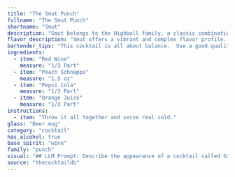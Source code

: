 ```yaml
---
title: "The Smut Punch"
fullname: "The Smut Punch"
shortname: "Smut"
description: "Smut belongs to the Highball family, a classic combination of spirits, mixers, and ice served in a tall glass. Its origins are likely contemporary, blending popular flavors of the 1990s - sweet, fruity, and soda-based.  "
flavor_description: "Smut offers a vibrant and complex flavor profile. The red wine provides a dry, fruity base, while the peach schnapps adds a sweet, floral note. Pepsi cola contributes a touch of cola sweetness and spice, while the orange juice rounds out the flavor with citrusy brightness. This blend results in a refreshingly sweet and tart cocktail with a hint of spice and a lingering fruity finish. "
bartender_tips: "This cocktail is all about balance.  Use a good quality red wine, not too sweet, and a quality peach schnapps.  Don't overpower the delicate peach with too much orange juice.  Start with a small amount and adjust to taste.  The Pepsi Cola adds a bit of sweetness and fizz, so use it sparingly.  Remember, less is more, and you can always add more if needed.  Cheers! "
ingredients:
  - item: "Red Wine"
    measure: "1/3 Part"
  - item: "Peach Schnapps"
    measure: "1.5 oz"
  - item: "Pepsi Cola"
    measure: "1/3 Part"
  - item: "Orange Juice"
    measure: "1/3 Part"
instructions:
  - item: "Throw it all together and serve real cold."
glass: "Beer mug"
category: "cocktail"
has_alcohol: true
base_spirit: "wine"
family: "punch"
visual: "## LLM Prompt: Describe the appearance of a cocktail called Smut**Context:** Smut is a cocktail made with Red Wine, Peach Schnapps, Pepsi Cola, and Orange Juice. **Prompt:** Imagine a glass filled with a cocktail called Smut.  Describe the visual appearance of this drink. Consider factors like:* **Color:** What are the dominant colors in the drink? Are there layers or gradients? * **Clarity:** Is the drink clear, cloudy, or opaque?* **Texture:**  Are there any bubbles, foam, or layers? * **Garnish:** What garnish, if any, is used to enhance the visual appeal of the drink?**Example Output:** The Smut is a vibrant cocktail with a rich, reddish-brown hue, layered with darker shades of brown and hints of orange peeking through. The drink is slightly cloudy with fine bubbles rising from the bottom. A thin slice of orange peel curls gracefully on the rim, adding a touch of citrusy elegance. "
source: "thecocktaildb"
---
```


